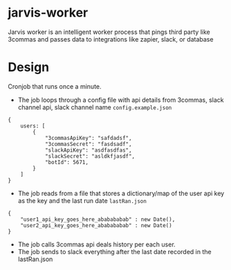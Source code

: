 # jarvis-worker
Jarvis worker is an intelligent worker process that pings third party like 3commas and passes data to integrations like zapier, slack, or database

# Design

Cronjob that runs once a minute. 

* The job loops through a config file with api details from 3commas, slack channel api, slack channel name
`config.example.json`
```
{
    users: [
        {
            "3commasApiKey": "safdadsf",
            "3commasSecret": "fasdsadf",
            "slackApiKey": "asdfasdfas",
            "slackSecret": "asldkfjasdf",
            "botId": 5671,
        }
    ]
}
```
* The job reads from a file that stores a dictionary/map of the user api key as the key and the last run date
`lastRan.json`
```
{
    "user1_api_key_goes_here_ababababab" : new Date(),
    "user2_api_key_goes_here_ababababab" : new Date()
}
```
* The job calls 3commas api deals history per each user. 
* The job sends to slack everything after the last date recorded in the lastRan.json